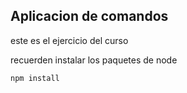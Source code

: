 
## Aplicacion de comandos

este es el ejercicio del curso

recuerden instalar los paquetes de node 

```
npm install

```